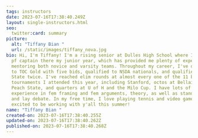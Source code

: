 ```yaml
---
tags: instructors
date: 2023-07-16T17:38:40.249Z
layout: single-instructors.html
seo:
  twitter:card: summary
picture:
  alt: "Tiffany Bian "
  url: /static/images/tiffany_nova.jpg
bio: Hi, I'm Tiffany! I'm a rising senior at Dulles High School where I was the
  pf captain there my junior year, which has provided me plenty of experience
  mentoring both novice and varsity teams. Throughout my career, I've qualified
  to TOC Gold with five bids, qualified to NSDA nationals, and qualified for TFA
  State twice. I've reached elim rounds at almost every one of the 11 bid
  tournaments I attended this year, including Stanford, octos at Bellaire and
  Peach State, and quarters at U of H and the Milo Cup. I have lots of
  experience in fem framing and fem arguments, theory, as well as standard tech
  and lay debate. In my free time, I love playing tennis and video games. So
  excited to be working with y'all this summer!
name: "Tiffany Bian "
created-on: 2023-07-16T17:38:40.255Z
updated-on: 2023-07-16T17:38:40.262Z
published-on: 2023-07-16T17:38:40.268Z
---
```

